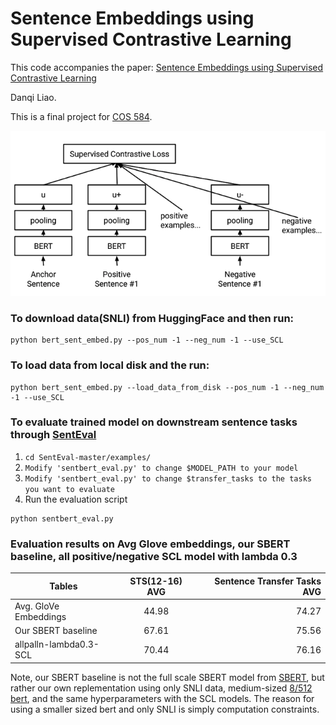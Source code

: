 # Sentence Embeddings using Supervised Contrastive Learning
This code accompanies the paper: [Sentence Embeddings using Supervised Contrastive Learning](https://arxiv.org/abs/2106.04791)

Danqi Liao.

This is a final project for [COS 584](https://princeton-nlp.github.io/cos484/cos584.html).

![scl](https://github.com/Danqi7/584-final/blob/master/illustrates.png)

### To download data(SNLI) from HuggingFace and then run:
```
python bert_sent_embed.py --pos_num -1 --neg_num -1 --use_SCL
```


### To load data from local disk and the run:
```
python bert_sent_embed.py --load_data_from_disk --pos_num -1 --neg_num -1 --use_SCL
```

### To evaluate trained model on downstream sentence tasks through [SentEval](https://github.com/facebookresearch/SentEval)
1. ```cd SentEval-master/examples/```
2. ```Modify 'sentbert_eval.py' to change $MODEL_PATH to your model```
3.  ```Modify 'sentbert_eval.py' to change $transfer_tasks to the tasks you want to evaluate```
4. Run the evaluation script 
```
python sentbert_eval.py
```

### Evaluation results on Avg Glove embeddings, our SBERT baseline, all positive/negative SCL model with lambda 0.3

| Tables                      | STS(12-16) AVG         | Sentence Transfer Tasks AVG      |
| ----------------------------|:-------------------:   | --------------------------------:| 
| Avg. GloVe Embeddings         | 44.98                  |  74.27                         |
| Our SBERT baseline          | 67.61                  |  75.56                           |
| allpalln-lambda0.3-SCL      | 70.44                  |  76.16                           |

Note, our SBERT baseline is not the full scale SBERT model from [SBERT](https://arxiv.org/abs/1908.10084), but rather our
own replementation using only SNLI data, medium-sized [8/512 bert](https://github.com/google-research/bert), and the same hyperparameters 
with the SCL models. The reason for using a smaller sized bert and only SNLI is simply computation constraints.
